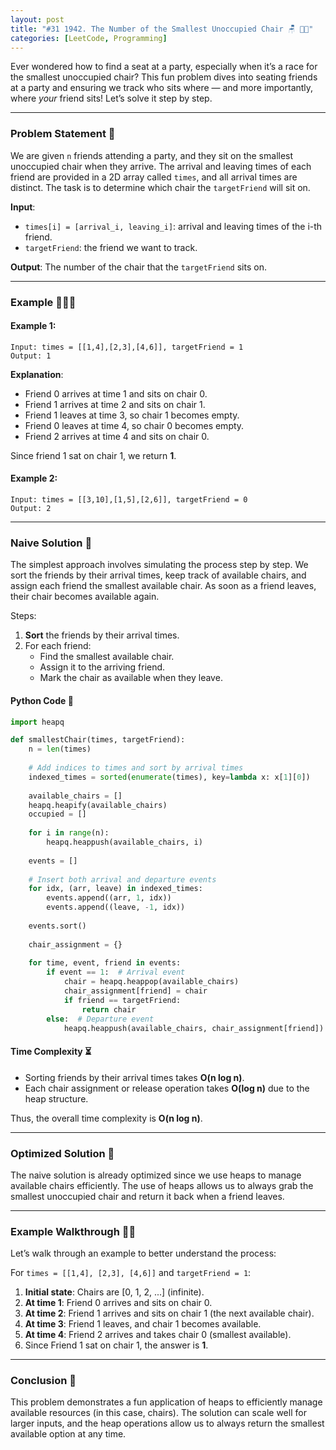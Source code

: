 ```yaml
---
layout: post
title: "#31 1942. The Number of the Smallest Unoccupied Chair 🪑 🧠🚀"
categories: [LeetCode, Programming]
---
```


Ever wondered how to find a seat at a party, especially when it’s a race for the smallest unoccupied chair? This fun problem dives into seating friends at a party and ensuring we track who sits where — and more importantly, where *your* friend sits! Let’s solve it step by step.

---

### Problem Statement 📝

We are given `n` friends attending a party, and they sit on the smallest unoccupied chair when they arrive. The arrival and leaving times of each friend are provided in a 2D array called `times`, and all arrival times are distinct. The task is to determine which chair the `targetFriend` will sit on.

**Input**: 

- `times[i] = [arrival_i, leaving_i]`: arrival and leaving times of the i-th friend.
- `targetFriend`: the friend we want to track.

**Output**: The number of the chair that the `targetFriend` sits on.

---

### Example 🧑‍🤝‍🧑

#### Example 1:
```
Input: times = [[1,4],[2,3],[4,6]], targetFriend = 1
Output: 1
```
**Explanation**: 
- Friend 0 arrives at time 1 and sits on chair 0.
- Friend 1 arrives at time 2 and sits on chair 1.
- Friend 1 leaves at time 3, so chair 1 becomes empty.
- Friend 0 leaves at time 4, so chair 0 becomes empty.
- Friend 2 arrives at time 4 and sits on chair 0.

Since friend 1 sat on chair 1, we return **1**.

#### Example 2:
```
Input: times = [[3,10],[1,5],[2,6]], targetFriend = 0
Output: 2
```

---

### Naive Solution 🔧

The simplest approach involves simulating the process step by step. We sort the friends by their arrival times, keep track of available chairs, and assign each friend the smallest available chair. As soon as a friend leaves, their chair becomes available again.

Steps:
1. **Sort** the friends by their arrival times.
2. For each friend:
   - Find the smallest available chair.
   - Assign it to the arriving friend.
   - Mark the chair as available when they leave.

#### Python Code 🐍
```python
import heapq

def smallestChair(times, targetFriend):
    n = len(times)
    
    # Add indices to times and sort by arrival times
    indexed_times = sorted(enumerate(times), key=lambda x: x[1][0])
    
    available_chairs = []
    heapq.heapify(available_chairs)
    occupied = []
    
    for i in range(n):
        heapq.heappush(available_chairs, i)
    
    events = []
    
    # Insert both arrival and departure events
    for idx, (arr, leave) in indexed_times:
        events.append((arr, 1, idx))
        events.append((leave, -1, idx))
    
    events.sort()
    
    chair_assignment = {}
    
    for time, event, friend in events:
        if event == 1:  # Arrival event
            chair = heapq.heappop(available_chairs)
            chair_assignment[friend] = chair
            if friend == targetFriend:
                return chair
        else:  # Departure event
            heapq.heappush(available_chairs, chair_assignment[friend])
```

#### Time Complexity ⏳
- Sorting friends by their arrival times takes **O(n log n)**.
- Each chair assignment or release operation takes **O(log n)** due to the heap structure.

Thus, the overall time complexity is **O(n log n)**.

---

### Optimized Solution 🚀

The naive solution is already optimized since we use heaps to manage available chairs efficiently. The use of heaps allows us to always grab the smallest unoccupied chair and return it back when a friend leaves.

---

### Example Walkthrough 🚶‍♂️

Let’s walk through an example to better understand the process:

For `times = [[1,4], [2,3], [4,6]]` and `targetFriend = 1`:

1. **Initial state**: Chairs are [0, 1, 2, ...] (infinite).
2. **At time 1**: Friend 0 arrives and sits on chair 0.
3. **At time 2**: Friend 1 arrives and sits on chair 1 (the next available chair).
4. **At time 3**: Friend 1 leaves, and chair 1 becomes available.
5. **At time 4**: Friend 2 arrives and takes chair 0 (smallest available).
6. Since Friend 1 sat on chair 1, the answer is **1**.

---

### Conclusion 🏁

This problem demonstrates a fun application of heaps to efficiently manage available resources (in this case, chairs). The solution can scale well for larger inputs, and the heap operations allow us to always return the smallest available option at any time.
